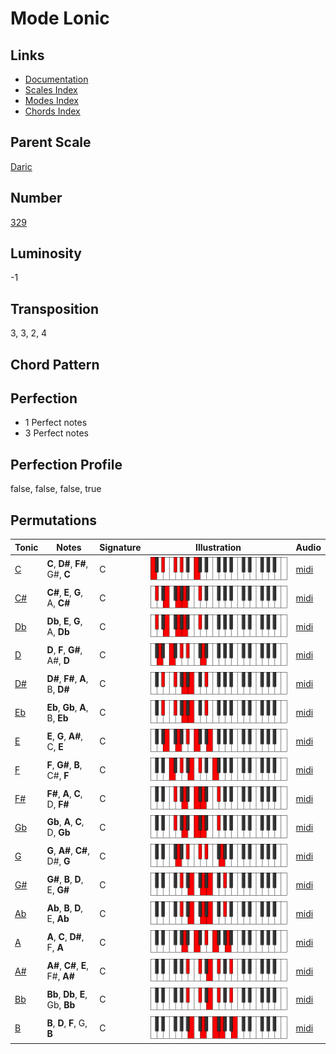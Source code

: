# Mode Lonic

## Links

- [Documentation](README.md)
- [Scales Index](Scales.md)
- [Modes Index](Modes.md)
- [Chords Index](Chords.md)

## Parent Scale

[Daric](ScaleDaric.md)

## Number

[329](https://ianring.com/musictheory/scales/329)

## Luminosity

-1

## Transposition

3, 3, 2, 4

## Chord Pattern



## Perfection

- 1 Perfect notes
- 3 Perfect notes

## Perfection Profile

false, false, false, true

## Permutations

| Tonic | Notes | Signature | Illustration | Audio |
|-------|-------|-----------|--------------|-------|
| [C](ModeCNaturalLonic.md) | **C**, **D#**, **F#**, G#, **C** | C | ![CNaturalLonic](ModeCNaturalLonic.png) | [midi](https://github.com/edipermadi/music/blob/main/docs/ModeCNaturalLonic.mid?raw=true) |
| [C#](ModeCSharpLonic.md) | **C#**, **E**, **G**, A, **C#** | C | ![CSharpLonic](ModeCSharpLonic.png) | [midi](https://github.com/edipermadi/music/blob/main/docs/ModeCSharpLonic.mid?raw=true) |
| [Db](ModeDFlatLonic.md) | **Db**, **E**, **G**, A, **Db** | C | ![DFlatLonic](ModeDFlatLonic.png) | [midi](https://github.com/edipermadi/music/blob/main/docs/ModeDFlatLonic.mid?raw=true) |
| [D](ModeDNaturalLonic.md) | **D**, **F**, **G#**, A#, **D** | C | ![DNaturalLonic](ModeDNaturalLonic.png) | [midi](https://github.com/edipermadi/music/blob/main/docs/ModeDNaturalLonic.mid?raw=true) |
| [D#](ModeDSharpLonic.md) | **D#**, **F#**, **A**, B, **D#** | C | ![DSharpLonic](ModeDSharpLonic.png) | [midi](https://github.com/edipermadi/music/blob/main/docs/ModeDSharpLonic.mid?raw=true) |
| [Eb](ModeEFlatLonic.md) | **Eb**, **Gb**, **A**, B, **Eb** | C | ![EFlatLonic](ModeEFlatLonic.png) | [midi](https://github.com/edipermadi/music/blob/main/docs/ModeEFlatLonic.mid?raw=true) |
| [E](ModeENaturalLonic.md) | **E**, **G**, **A#**, C, **E** | C | ![ENaturalLonic](ModeENaturalLonic.png) | [midi](https://github.com/edipermadi/music/blob/main/docs/ModeENaturalLonic.mid?raw=true) |
| [F](ModeFNaturalLonic.md) | **F**, **G#**, **B**, C#, **F** | C | ![FNaturalLonic](ModeFNaturalLonic.png) | [midi](https://github.com/edipermadi/music/blob/main/docs/ModeFNaturalLonic.mid?raw=true) |
| [F#](ModeFSharpLonic.md) | **F#**, **A**, **C**, D, **F#** | C | ![FSharpLonic](ModeFSharpLonic.png) | [midi](https://github.com/edipermadi/music/blob/main/docs/ModeFSharpLonic.mid?raw=true) |
| [Gb](ModeGFlatLonic.md) | **Gb**, **A**, **C**, D, **Gb** | C | ![GFlatLonic](ModeGFlatLonic.png) | [midi](https://github.com/edipermadi/music/blob/main/docs/ModeGFlatLonic.mid?raw=true) |
| [G](ModeGNaturalLonic.md) | **G**, **A#**, **C#**, D#, **G** | C | ![GNaturalLonic](ModeGNaturalLonic.png) | [midi](https://github.com/edipermadi/music/blob/main/docs/ModeGNaturalLonic.mid?raw=true) |
| [G#](ModeGSharpLonic.md) | **G#**, **B**, **D**, E, **G#** | C | ![GSharpLonic](ModeGSharpLonic.png) | [midi](https://github.com/edipermadi/music/blob/main/docs/ModeGSharpLonic.mid?raw=true) |
| [Ab](ModeAFlatLonic.md) | **Ab**, **B**, **D**, E, **Ab** | C | ![AFlatLonic](ModeAFlatLonic.png) | [midi](https://github.com/edipermadi/music/blob/main/docs/ModeAFlatLonic.mid?raw=true) |
| [A](ModeANaturalLonic.md) | **A**, **C**, **D#**, F, **A** | C | ![ANaturalLonic](ModeANaturalLonic.png) | [midi](https://github.com/edipermadi/music/blob/main/docs/ModeANaturalLonic.mid?raw=true) |
| [A#](ModeASharpLonic.md) | **A#**, **C#**, **E**, F#, **A#** | C | ![ASharpLonic](ModeASharpLonic.png) | [midi](https://github.com/edipermadi/music/blob/main/docs/ModeASharpLonic.mid?raw=true) |
| [Bb](ModeBFlatLonic.md) | **Bb**, **Db**, **E**, Gb, **Bb** | C | ![BFlatLonic](ModeBFlatLonic.png) | [midi](https://github.com/edipermadi/music/blob/main/docs/ModeBFlatLonic.mid?raw=true) |
| [B](ModeBNaturalLonic.md) | **B**, **D**, **F**, G, **B** | C | ![BNaturalLonic](ModeBNaturalLonic.png) | [midi](https://github.com/edipermadi/music/blob/main/docs/ModeBNaturalLonic.mid?raw=true) |
